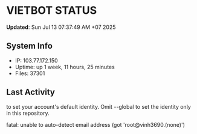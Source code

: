 # VIETBOT STATUS
**Updated**: Sun Jul 13 07:37:49 AM +07 2025

## System Info
- IP: 103.77.172.150
- Uptime: up 1 week, 11 hours, 25 minutes
- Files: 37301

## Last Activity

to set your account's default identity.
Omit --global to set the identity only in this repository.

fatal: unable to auto-detect email address (got 'root@vinh3690.(none)')
